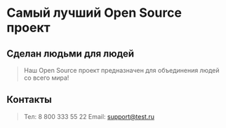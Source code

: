 # Самый лучший Open Source проект

## Сделан людьми для людей

> Наш Open Source проект предназначен для объединения людей со всего мира!

## Контакты
>Тел: 8 800 333 55 22
>Email: support@test.ru
